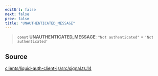 ```yaml
---
editUrl: false
next: false
prev: false
title: "UNAUTHENTICATED_MESSAGE"
---
```


> **`const`** **UNAUTHENTICATED\_MESSAGE**: `"Not authenticated"` = `'Not authenticated'`

## Source

[clients/liquid-auth-client-js/src/signal.ts:14](https://github.com/algorandfoundation/liquid-auth/blob/10c59840d062554c79d275cbb41957b40edae1ed/clients/liquid-auth-client-js/src/signal.ts#L14)
